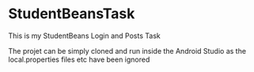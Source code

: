 # StudentBeansTask
This is my StudentBeans Login and Posts Task

The projet can be simply cloned and run inside the Android Studio as the local.properties files etc have been ignored
